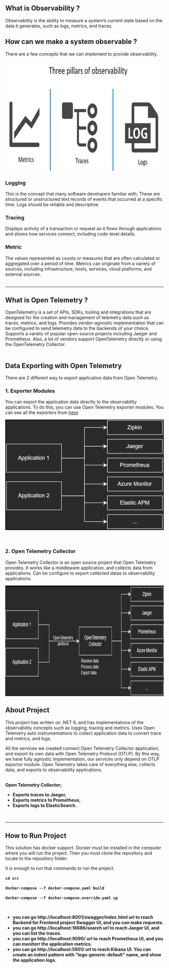 ## What is Observability ?
Observability is the ability to measure a system’s current state based on the data it generates, such as logs, metrics, and traces.

## How can we make a system observable ?
There are a few concepts that we can implement to provide observability. 

 <img src="resources/observability2.jpeg" width="1000" height="350" title="Observability">
 
### Logging
This is the concept that many software developers familiar with, These are structured or unstructured text records of events that occurred at a specific time. Logs should be reliable and descriptive.
 
### Tracing
Displays activity of a transaction or request as it flows through applications and shows how services connect, including code-level details.


### Metric
The values represented as counts or measures that are often calculated or aggregated over a period of time. Metrics can originate from a variety of sources, including infrastructure, hosts, services, cloud platforms, and external sources. </br></br><hr>


## What is Open Telemetry ?
OpenTelemetry is a set of APIs, SDKs, tooling and integrations that are designed for the creation and management of telemetry data such as traces, metrics, and logs. Provides vendor-agnostic implementation that can be configured to send telemetry data to the backends of your choice. Supports a variety of popular open-source projects including Jaeger and Prometheus. Also, a lot of vendors support OpenTelemetry directly or using the OpenTelemetry Collector. </br></br>


## Data Exporting with Open Telemetry
There are 2 different way to export application data from Open Telemetry.

### 1. Exporter Modules
You can export the application data directly to the observability applications. To do this, you can use Open Telemetry exporter modules. You can see all the exporters from <a href=https://github.com/open-telemetry/opentelemetry-dotnet/tree/main/src>here</a>.

<p align="center">
 <img src="resources/otelexport1.png"  width="600" height="350" title="Otel Exporters">
</p></br>

### 2. Open Telemetry Collector
Open Telemetry Collector is an open source project that Open Telemetry provides. It works like a middleware application, and collects data from applications. Can be configure to export collected datas to observability applications.

 <img src="resources/otelexport2.png" width="1000" height="350" title="Observability">


## About Project
This project has written on .NET 6, and has implementations of the observability concepts such as logging, tracing and metrics. Uses Open Telemetry auto instrumentations to collect application data to convert trace and metrics, and logs.

 All the services we created connect Open Telemetry Collector application, and export its own data with Open Telemetry Protocol (OTLP). By this way, we have fully agnostic implementation, our services only depend on OTLP exportor module. Open Telemetry takes care of everything else,  collects data, and exports to observability applications. </br></br>

**Open Telemetry Collector;** 
- **Exports traces to Jaeger,**
- **Exports metrics to Prometheus,**
- **Exports logs to ElasticSearch.**

</br><hr>

## How to Run Project
This solution has docker support. Docker must be installed in the computer where you will run the project.
Then you must clone the repository and locate to the repository folder.

It is enough to run that commands to run the project.


**```cd src```**<p></p>
**```docker-compose --f docker-compose.yaml build```**<p></p>
**```docker-compose --f docker-compose.override.yaml up```**

</br>

- **you can go **http://localhost:8001/swagger/index.html** url to reach Backend for Frontend project Swagger UI, and you can make requests.** 
- **you can go **http://localhost:16686/search** url to reach Jaeger UI, and you can list the traces.**
- **you can go **http://localhost:9090/** url to reach Prometheus UI, and you can monitorr the application metrics.**
- **you can go **http://localhost:5601/** url to reach Kibana UI. You can create an indext pattern with "logs-generic-default" name, and show the application logs.**
